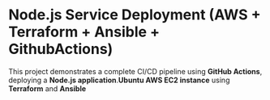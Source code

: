 # Node.js Service Deployment (AWS + Terraform + Ansible + GithubActions)

This project demonstrates a complete CI/CD pipeline using **GitHub Actions**, deploying a **Node.js application**.**Ubuntu AWS EC2 instance** using **Terraform** and **Ansible**






